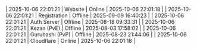 | 2025-10-06 22:01:21 | Website | Online | 2025-10-06 22:01:18 |
| 2025-10-06 22:01:21 | Registration | Offline | 2025-09-09 16:40:23 |
| 2025-10-06 22:01:21 | Auth Server | Offline | 2025-08-18 09:33:31 |
| 2025-10-06 22:01:21 | Kezan (PvE) | Offline | 2025-08-03 17:58:02 |
| 2025-10-06 22:01:21 | Gurubashi (PvP) | Offline | 2025-08-23 21:44:06 |
| 2025-10-06 22:01:21 | Cloudflare | Online | 2025-10-06 22:01:18 |
